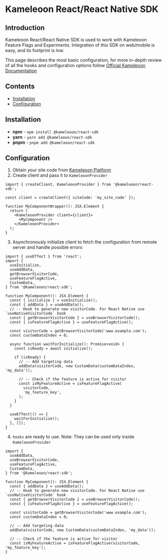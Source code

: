# Kameleoon React/React Native SDK

## Introduction

Kameleoon React/React Native SDK is used to work with Kameleoon Feature Flags and Experiments.
Integration of this SDK on web/mobile is easy, and its footprint is low.

This page describes the most basic configuration, for more in-depth review of all the hooks and configuration options follow [Official Kameleoon Documentation](https://developers.kameleoon.com/react-js-sdk.html)

## Contents

- [Installation](#installation)
- [Configuration](#configuration)

## Installation

- **npm** - `npm install @kameleoon/react-sdk`
- **yarn** - `yarn add @kameleoon/react-sdk`
- **pnpm** - `pnpm add @kameleoon/react-sdk`

## Configuration

1. Obtain your site code from [Kameleoon Platform](https://app.kameleoon.com/)
2. Create client and pass it to `KameleoonProvider`

```tsx
import { createClient, KameleoonProvider } from '@kameleoon/react-sdk';

const client = createClient({ siteCode: 'my_site_code' });

function MyComponentWrapper(): JSX.Element {
  return (
    <KameleoonProvider client={client}>
      <MyComponent />
    </KameleoonProvider>
  );
}
```

3. Asynchronously initialize client to fetch the configuration from remote server and handle possible errors

```tsx
import { useEffect } from 'react';
import {
  useInitialize,
  useAddData,
  getBrowserVisitorCode,
  useFeatureFlagActive,
  CustomData,
} from '@kameleoon/react-sdk';

function MyComponent(): JSX.Element {
  const { initialize } = useInitialize();
  const { addData } = useAddData();
  // -- Hook to generate new visitorCode. For React Native use `useNativeVisitorCode` hook
  const { getBrowserVisitorCode } = useBrowserVisitorCode();
  const { isFeatureFlagActive } = useFeatureFlagActive();

  const visitorCode = getBrowserVisitorCode('www.example.com');
  const customDataIndex = 0;

  async function waitForInitialize(): Promise<void> {
    const isReady = await initialize();

    if (isReady) {
      // -- Add targeting data
      addData(visitorCode, new CustomData(customDataIndex, 'my_data'));

      // -- Check if the feature is active for visitor
      const isMyFeatureActive = isFeatureFlagActive(
        visitorCode,
        'my_feature_key',
      );
    }
  }

  useEffect(() => {
    waitForInitialize();
  }, []);
}
```

4. `hooks` are ready to use. Note: They can be used only inside `KameleoonProvider`

```tsx
import {
  useAddData,
  useBrowserVisitorCode,
  useFeatureFlagActive,
  CustomData,
} from '@kameleoon/react-sdk';

function MyComponent(): JSX.Element {
  const { addData } = useAddData();
  // -- Hook to generate new visitorCode. For React Native use `useNativeVisitorCode` hook
  const { getBrowserVisitorCode } = useBrowserVisitorCode();
  const { isFeatureFlagActive } = useFeatureFlagActive();

  const visitorCode = getBrowserVisitorCode('www.example.com');
  const customDataIndex = 0;

  // -- Add targeting data
  addData(visitorCode, new CustomData(customDataIndex, 'my_data'));

  // -- Check if the feature is active for visitor
  const isMyFeatureActive = isFeatureFlagActive(visitorCode, 'my_feature_key');
}
```
